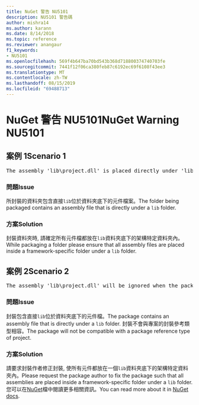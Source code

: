 ```yaml
---
title: NuGet 警告 NU5101
description: NU5101 警告碼
author: mishra14
ms.author: karann
ms.date: 8/14/2018
ms.topic: reference
ms.reviewer: anangaur
f1_keywords:
- NU5101
ms.openlocfilehash: 569f4b647ba70bd543b368d718800374740703fe
ms.sourcegitcommit: 7441f12f06ca380feb87c6192ec69f6108f43ee3
ms.translationtype: MT
ms.contentlocale: zh-TW
ms.lasthandoff: 08/15/2019
ms.locfileid: "69488713"
---
```

# <a name="nuget-warning-nu5101"></a><span data-ttu-id="4a604-103">NuGet 警告 NU5101</span><span class="sxs-lookup"><span data-stu-id="4a604-103">NuGet Warning NU5101</span></span>

## <a name="scenario-1"></a><span data-ttu-id="4a604-104">案例 1</span><span class="sxs-lookup"><span data-stu-id="4a604-104">Scenario 1</span></span>
<pre>The assembly 'lib\project.dll' is placed directly under 'lib' folder. It is recommended that assemblies be placed inside a framework-specific folder. Move it into a framework-specific folder.</pre>

### <a name="issue"></a><span data-ttu-id="4a604-105">問題</span><span class="sxs-lookup"><span data-stu-id="4a604-105">Issue</span></span>

<span data-ttu-id="4a604-106">所封裝的資料夾包含直接`lib`位於資料夾底下的元件檔案。</span><span class="sxs-lookup"><span data-stu-id="4a604-106">The folder being packaged contains an assembly file that is directly under a `lib` folder.</span></span>


### <a name="solution"></a><span data-ttu-id="4a604-107">方案</span><span class="sxs-lookup"><span data-stu-id="4a604-107">Solution</span></span>

<span data-ttu-id="4a604-108">封裝資料夾時, 請確定所有元件檔都放在`lib`資料夾底下的架構特定資料夾內。</span><span class="sxs-lookup"><span data-stu-id="4a604-108">While packaging a folder please ensure that all assembly files are placed inside a framework-specific folder under a `lib` folder.</span></span>


## <a name="scenario-2"></a><span data-ttu-id="4a604-109">案例 2</span><span class="sxs-lookup"><span data-stu-id="4a604-109">Scenario 2</span></span>
<pre>The assembly 'lib\project.dll' will be ignored when the package is installed after the migration.</pre>

### <a name="issue"></a><span data-ttu-id="4a604-110">問題</span><span class="sxs-lookup"><span data-stu-id="4a604-110">Issue</span></span>

<span data-ttu-id="4a604-111">封裝包含直接`lib`位於資料夾底下的元件檔。</span><span class="sxs-lookup"><span data-stu-id="4a604-111">The package contains an assembly file that is directly under a `lib` folder.</span></span> <span data-ttu-id="4a604-112">封裝不會與專案的封裝參考類型相容。</span><span class="sxs-lookup"><span data-stu-id="4a604-112">The package will not be compatible with a package reference type of project.</span></span>


### <a name="solution"></a><span data-ttu-id="4a604-113">方案</span><span class="sxs-lookup"><span data-stu-id="4a604-113">Solution</span></span>

<span data-ttu-id="4a604-114">請要求封裝作者修正封裝, 使所有元件都放在一個`lib`資料夾底下的架構特定資料夾內。</span><span class="sxs-lookup"><span data-stu-id="4a604-114">Please request the package author to fix the package such that all assemblies are placed inside a framework-specific folder under a `lib` folder.</span></span> <span data-ttu-id="4a604-115">您可以在[NuGet](https://docs.microsoft.com/en-us/nuget/consume-packages/migrate-packages-config-to-package-reference)檔中閱讀更多相關資訊。</span><span class="sxs-lookup"><span data-stu-id="4a604-115">You can read more about it in [NuGet docs](https://docs.microsoft.com/en-us/nuget/consume-packages/migrate-packages-config-to-package-reference).</span></span>


